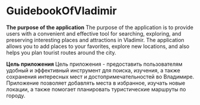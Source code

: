 # GuidebookOfVladimir
**The purpose of the application**
The purpose of the application is to provide users with a convenient and effective tool for searching, exploring, and preserving interesting places and attractions in Vladimir. The application allows you to add places to your favorites, explore new locations, and also helps you plan tourist routes around the city.

**Цель приложения**
Цель приложения - предоставить пользователям удобный и эффективный инструмент для поиска, изучения, а также сохранения интересных мест и достопримечательностей во Владимире. Приложение позволяет добавлять места в избранное, изучать новые локации, а также помогает планировать туристические маршруты по городу.